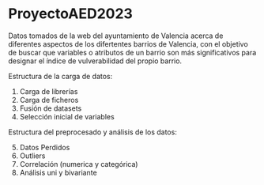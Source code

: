 # ProyectoAED2023
Datos tomados de la web del ayuntamiento de Valencia acerca de diferentes aspectos de los difertentes barrios de Valencia, con el objetivo de buscar que variables o atributos de un barrio son más significativos para designar el índice de vulverabilidad del propio barrio.

Estructura de la carga de datos:
1. Carga de librerías
2. Carga de ficheros
3. Fusión de datasets
4. Selección inicial de variables

Estructura del preprocesado y análisis de los datos:

5. Datos Perdidos
6. Outliers
7. Correlación (numerica y categórica)
8. Análisis uni y bivariante
